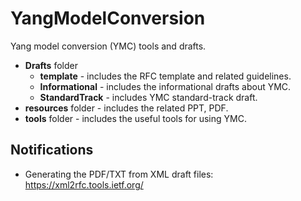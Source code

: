 # YangModelConversion
Yang model conversion (YMC) tools and drafts.

* **Drafts** folder
  * **template** - includes the RFC template and related guidelines.
  * **Informational** - includes the informational drafts about YMC.
  * **StandardTrack** - includes YMC standard-track draft.
* **resources** folder - includes the related PPT, PDF.
* **tools** folder - includes the useful tools for using YMC.


## Notifications

* Generating the PDF/TXT from XML draft files: https://xml2rfc.tools.ietf.org/